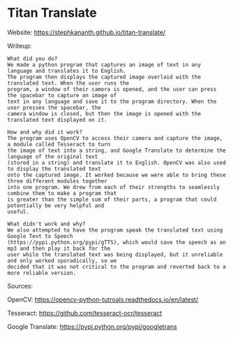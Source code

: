 # Titan Translate
Website: https://stephkananth.github.io/titan-translate/

Writeup:

    What did you do?
    We made a python program that captures an image of text in any language and translates it to English.
    The program then displays the captured image overlaid with the translated text. When the user runs the
    program, a window of their camera is opened, and the user can press the spacebar to capture an image of
    text in any language and save it to the program directory. When the user presses the spacebar, the
    camera window is closed, but then the image is opened with the translated text displayed on it.
    
    How and why did it work?
    The program uses OpenCV to access their camera and capture the image, a module called Tesseract to turn
    the image of text into a string, and Google Translate to determine the language of the original text
    (stored in a string) and translate it to English. OpenCV was also used to display the translated text
    onto the captured image. It worked because we were able to bring these three different modules together
    into one program. We drew from each of their strengths to seamlessly combine them to make a program that
    is greater than the simple sum of their parts, a program that could potentially be very helpful and
    useful.

    What didn't work and why?
    We also attempted to have the program speak the translated text using Google Text to Speech
    (https://pypi.python.org/pypi/gTTS), which would save the speech as an mp3 and then play it back for the
    user while the translated text was being displayed, but it unreliable and only worked sporadically, so we
    decided that it was not critical to the program and reverted back to a more reliable version.

Sources:

OpenCV: https://opencv-python-tutroals.readthedocs.io/en/latest/

Tesseract: https://github.com/tesseract-ocr/tesseract

Google Translate: https://pypi.python.org/pypi/googletrans
